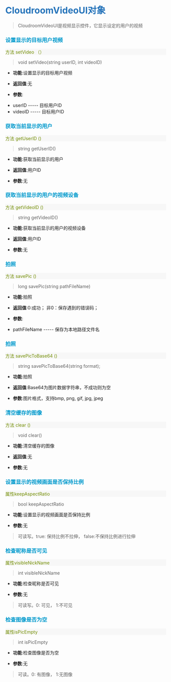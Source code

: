 <!-- 视频显示 -->
# <font color="#2674ba">CloudroomVideoUI对象</font>

>CloudroomVideoUI是视频显示控件，它显示设定的用户的视频

<!-- 1 -->
### <font color="#0099cc">设置显示的目标用户视频</font>

<p style="background:#f7f7f7;color:#718c00">方法 setVideo （）</p>

>void setVideo(string userID, int videoID)

- **功能**:设置显示的目标用户视频

- **返回值**:无

- **参数**:
 + userID ----- 目标用户ID
 + videoID ----- 目标用户ID

<!-- 2 -->
### <font color="#0099cc">获取当前显示的用户</font>

<p style="background:#f7f7f7;color:#718c00">方法 getUserID ()</p>

>string getUserID()

- **功能**:获取当前显示的用户

- **返回值**:用户ID

- **参数**:无

<!-- 3 -->
### <font color="#0099cc">获取当前显示的用户的视频设备</font>

<p style="background:#f7f7f7;color:#718c00">方法 getVideoID ()</p>

>string getVideoID() 

- **功能**:获取当前显示的用户的视频设备

- **返回值**:用户ID

- **参数**:无

<!-- 4 -->
### <font color="#0099cc">拍照</font>

<p style="background:#f7f7f7;color:#718c00">方法 savePic ()</p>

>long savePic(string pathFileName)

- **功能**:拍照

- **返回值**:0:成功； 非0：保存遇到的错误码；

- **参数**:
 + pathFileName ----- 保存为本地路径文件名

<!-- 5 -->
### <font color="#0099cc">拍照</font>

<p style="background:#f7f7f7;color:#718c00">方法 savePicToBase64 ()</p>

>string savePicToBase64(string format);

- **功能**:拍照

- **返回值**:Base64为图片数据字符串，不成功则为空

- **参数**:图片格式，支持bmp, png, gif, jpg, jpeg

<!-- 6 -->
### <font color="#0099cc">清空缓存的图像</font>

<p style="background:#f7f7f7;color:#718c00">方法 clear ()</p>

>void clear()

- **功能**:清空缓存的图像

- **返回值**:无

- **参数**:无

<!-- 7 -->
### <font color="#0099cc">设置显示的视频画面是否保持比例</font>

<p style="background:#f7f7f7;color:#718c00">属性keepAspectRatio</p>

>bool keepAspectRatio

- **功能**:设置显示的视频画面是否保持比例

- **参数**:无

>可读写。true: 保持比例不拉伸， false:不保持比例进行拉伸

<!-- 8 -->
### <font color="#0099cc">检查昵称是否可见</font>

<p style="background:#f7f7f7;color:#718c00">属性visibleNickName</p>

>int visibleNickName

- **功能**:检查昵称是否可见

- **参数**:无

>可读写。0: 可见， 1:不可见

<!-- 9 -->
### <font color="#0099cc">检查图像是否为空</font>

<p style="background:#f7f7f7;color:#718c00">属性isPicEmpty</p>

>int isPicEmpty

- **功能**:检查图像是否为空

- **参数**:无

>可读。0: 有图像， 1:无图像